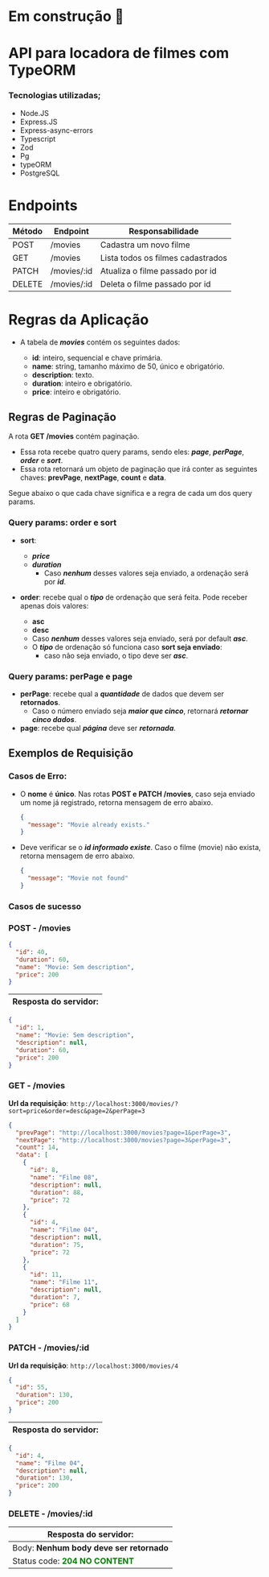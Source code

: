 # Em construção 🚧

# API para locadora de filmes com TypeORM

### Tecnologias utilizadas;

- Node.JS
- Express.JS
- Express-async-errors
- Typescript
- Zod
- Pg
- typeORM
- PostgreSQL

# Endpoints

| Método | Endpoint    | Responsabilidade                  |
| ------ | ----------- | --------------------------------- |
| POST   | /movies     | Cadastra um novo filme            |
| GET    | /movies     | Lista todos os filmes cadastrados |
| PATCH  | /movies/:id | Atualiza o filme passado por id   |
| DELETE | /movies/:id | Deleta o filme passado por id     |

# Regras da Aplicação

- A tabela de **_movies_** contém os seguintes dados:

  - **id**: inteiro, sequencial e chave primária.
  - **name**: string, tamanho máximo de 50, único e obrigatório.
  - **description**: texto.
  - **duration**: inteiro e obrigatório.
  - **price**: inteiro e obrigatório.

## **Regras de Paginação**

A rota **GET /movies** contém paginação.

- Essa rota recebe quatro query params, sendo eles: **_page_**, **_perPage_**, **_order_** e **_sort_**.
- Essa rota retornará um objeto de paginação que irá conter as seguintes chaves: **prevPage**, **nextPage**, **count** e **data**.

Segue abaixo o que cada chave significa e a regra de cada um dos query params.

### **Query params: order e sort**

- **sort**:

  - **_price_**
  - **_duration_**
    - Caso **_nenhum_** desses valores seja enviado, a ordenação será por **_id_**.

- **order**: recebe qual o **_tipo_** de ordenação que será feita. Pode receber apenas dois valores:
  - **asc**
  - **desc**
  - Caso **_nenhum_** desses valores seja enviado, será por default **_asc_**.
  - O **_tipo_** de ordenação só funciona caso **sort seja enviado**:
    - caso não seja enviado, o tipo deve ser **_asc_**.

### **Query params: perPage e page**

- **perPage**: recebe qual a **_quantidade_** de dados que devem ser **retornados**.
  - Caso o número enviado seja **_maior que cinco_**, retornará **_retornar cinco dados_**.
- **page**: recebe qual **_página_** deve ser **_retornada_**.

## **Exemplos de Requisição**

### **Casos de Erro:**

- O **nome** é **único**. Nas rotas **POST e PATCH /movies**, caso seja enviado um nome já registrado, retorna mensagem de erro abaixo.

  ```json
  {
    "message": "Movie already exists."
  }
  ```

- Deve verificar se o **_id informado existe_**. Caso o filme (movie) não exista, retorna mensagem de erro abaixo.

  ```json
  {
    "message": "Movie not found"
  }
  ```

### **Casos de sucesso**

### **POST - /movies**

```json
{
  "id": 40,
  "duration": 60,
  "name": "Movie: Sem description",
  "price": 200
}
```

| Resposta do servidor: |
| --------------------- |

```json
{
  "id": 1,
  "name": "Movie: Sem description",
  "description": null,
  "duration": 60,
  "price": 200
}
```

### **GET - /movies**

**Url da requisição**: `http://localhost:3000/movies/?sort=price&order=desc&page=2&perPage=3`

```json
{
  "prevPage": "http://localhost:3000/movies?page=1&perPage=3",
  "nextPage": "http://localhost:3000/movies?page=3&perPage=3",
  "count": 14,
  "data": [
    {
      "id": 8,
      "name": "Filme 08",
      "description": null,
      "duration": 88,
      "price": 72
    },
    {
      "id": 4,
      "name": "Filme 04",
      "description": null,
      "duration": 75,
      "price": 72
    },
    {
      "id": 11,
      "name": "Filme 11",
      "description": null,
      "duration": 7,
      "price": 68
    }
  ]
}
```

### **PATCH - /movies/:id**

**Url da requisição**: `http://localhost:3000/movies/4`

```json
{
  "id": 55,
  "duration": 130,
  "price": 200
}
```

| Resposta do servidor: |
| --------------------- |

```json
{
  "id": 4,
  "name": "Filme 04",
  "description": null,
  "duration": 130,
  "price": 200
}
```

### **DELETE - /movies/:id**

| Resposta do servidor:                                  |
| ------------------------------------------------------ |
| Body: **Nenhum body deve ser retornado**               |
| Status code: <b style="color:green">204 NO CONTENT</b> |

```json

```
